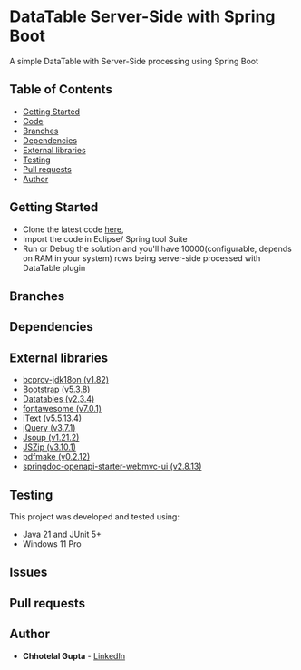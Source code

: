 # DataTable Server-Side with Spring Boot

A simple DataTable with Server-Side processing using Spring Boot

## Table of Contents

* [Getting Started](#getting-started)
* [Code](https://github.com/guptachhotelal/DTGrid)
* [Branches](#branches)
* [Dependencies](#dependencies)
* [External libraries](#external-libraries)
* [Testing](#testing)
* [Pull requests](#pull-requests)
* [Author](#author)

## Getting Started

* Clone the latest code [here](https://github.com/guptachhotelal/DTGrid),
* Import the code in Eclipse/ Spring tool Suite
* Run or Debug the solution and you'll have 10000(configurable, depends on RAM in your system) rows being server-side processed with DataTable plugin

## Branches

## Dependencies

## External libraries

* [bcprov-jdk18on (v1.82)](https://www.bouncycastle.org/java.html)
* [Bootstrap (v5.3.8)](https://getbootstrap.com/)
* [Datatables (v2.3.4)](https://datatables.net/)
* [fontawesome (v7.0.1)](https://fontawesome.com)
* [iText (v5.5.13.4)](https://itextpdf.com/products/itext-5-legacy)
* [jQuery (v3.7.1)](https://jquery.com/)
* [Jsoup (v1.21.2)](https://jsoup.org/)
* [JSZip (v3.10.1)](https://stuk.github.io/jszip/)
* [pdfmake (v0.2.12)](pdfmake.org)
* [springdoc-openapi-starter-webmvc-ui (v2.8.13)](https://springdoc.org/)

## Testing

This project was developed and tested using:

* Java 21 and JUnit 5+
* Windows 11 Pro

## Issues

## Pull requests

## Author

* **Chhotelal Gupta** - [LinkedIn](https://www.linkedin.com/in/guptachhotelal)
